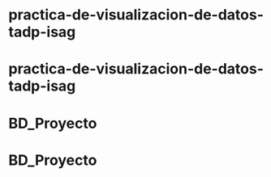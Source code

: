 # practica-de-visualizacion-de-datos-tadp-isag
# practica-de-visualizacion-de-datos-tadp-isag
# BD_Proyecto
# BD_Proyecto

